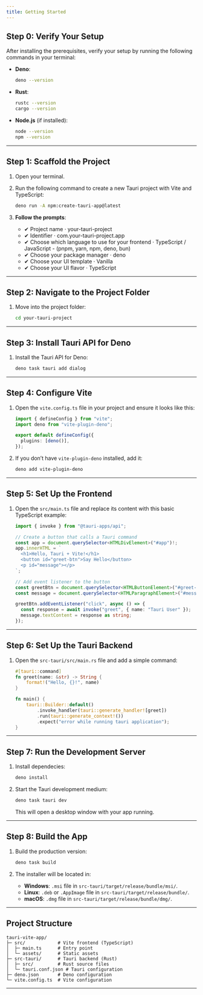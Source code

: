 ```yaml
---
title: Getting Started
---
```


## **Step 0: Verify Your Setup**

After installing the prerequisites, verify your setup by running the following commands in your terminal:

- **Deno**:

  ```bash
  deno --version
  ```

- **Rust**:

  ```bash
  rustc --version
  cargo --version
  ```

- **Node.js** (if installed):
  ```bash
  node --version
  npm --version
  ```

---

## **Step 1: Scaffold the Project**

1. Open your terminal.
2. Run the following command to create a new Tauri project with Vite and TypeScript:

   ```bash
   deno run -A npm:create-tauri-app@latest
   ```

3. **Follow the prompts**:
   - ✔ Project name · your-tauri-project
   - ✔ Identifier · com.your-tauri-project.app
   - ✔ Choose which language to use for your frontend · TypeScript / JavaScript - (pnpm, yarn, npm, deno, bun)
   - ✔ Choose your package manager · deno
   - ✔ Choose your UI template · Vanilla
   - ✔ Choose your UI flavor · TypeScript

---

## **Step 2: Navigate to the Project Folder**

1. Move into the project folder:
   ```bash
   cd your-tauri-project
   ```

---

## **Step 3: Install Tauri API for Deno**

1. Install the Tauri API for Deno:
   ```bash
   deno task tauri add dialog
   ```

---

## **Step 4: Configure Vite**

1. Open the `vite.config.ts` file in your project and ensure it looks like this:

   ```typescript
   import { defineConfig } from "vite";
   import deno from "vite-plugin-deno";

   export default defineConfig({
     plugins: [deno()],
   });
   ```

2. If you don’t have `vite-plugin-deno` installed, add it:
   ```bash
   deno add vite-plugin-deno
   ```

---

## **Step 5: Set Up the Frontend**

1. Open the `src/main.ts` file and replace its content with this basic TypeScript example:

   ```typescript
   import { invoke } from "@tauri-apps/api";

   // Create a button that calls a Tauri command
   const app = document.querySelector<HTMLDivElement>("#app")!;
   app.innerHTML = `
     <h1>Hello, Tauri + Vite!</h1>
     <button id="greet-btn">Say Hello</button>
     <p id="message"></p>
   `;

   // Add event listener to the button
   const greetBtn = document.querySelector<HTMLButtonElement>("#greet-btn")!;
   const message = document.querySelector<HTMLParagraphElement>("#message")!;

   greetBtn.addEventListener("click", async () => {
     const response = await invoke("greet", { name: "Tauri User" });
     message.textContent = response as string;
   });
   ```

---

## **Step 6: Set Up the Tauri Backend**

1. Open the `src-tauri/src/main.rs` file and add a simple command:

   ```rust
   #[tauri::command]
   fn greet(name: &str) -> String {
       format!("Hello, {}!", name)
   }

   fn main() {
       tauri::Builder::default()
           .invoke_handler(tauri::generate_handler![greet])
           .run(tauri::generate_context!())
           .expect("error while running tauri application");
   }
   ```

---

## **Step 7: Run the Development Server**

1. Install dependecies:

   ```bash
   deno install
   ```

2. Start the Tauri development medium:

   ```bash
   deno task tauri dev
   ```

   This will open a desktop window with your app running.

---

## **Step 8: Build the App**

1. Build the production version:

   ```bash
   deno task build
   ```

2. The installer will be located in:
   - **Windows**: `.msi` file in `src-tauri/target/release/bundle/msi/`.
   - **Linux**: `.deb` or `.AppImage` file in `src-tauri/target/release/bundle/`.
   - **macOS**: `.dmg` file in `src-tauri/target/release/bundle/dmg/`.

---

## **Project Structure**

```
tauri-vite-app/
├─ src/            # Vite frontend (TypeScript)
│  ├─ main.ts      # Entry point
│  └─ assets/      # Static assets
├─ src-tauri/      # Tauri backend (Rust)
│  ├─ src/         # Rust source files
│  └─ tauri.conf.json # Tauri configuration
├─ deno.json       # Deno configuration
└─ vite.config.ts  # Vite configuration
```

---
